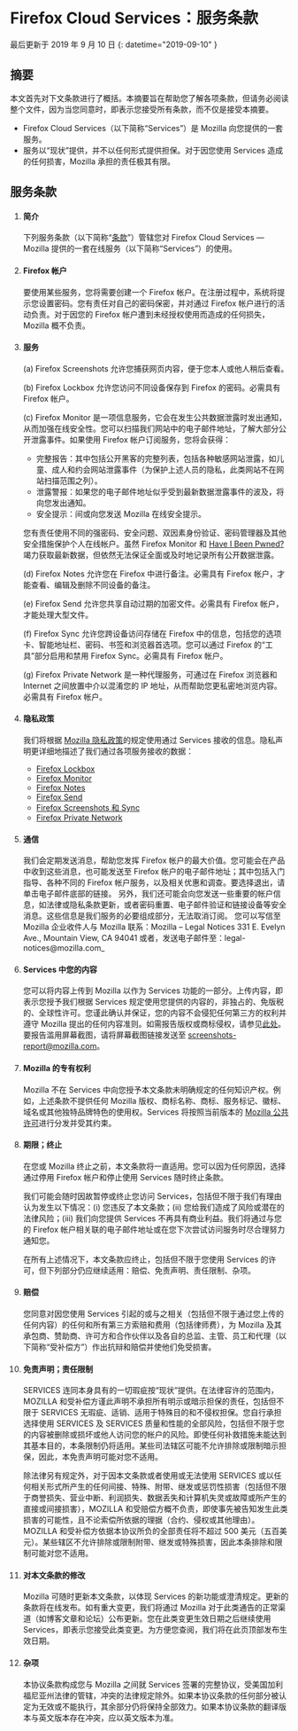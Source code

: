 # Firefox Cloud Services：服务条款

最后更新于 2019 年 9 月 10 日
{: datetime="2019-09-10" }

## 摘要

本文首先对下文条款进行了概括。本摘要旨在帮助您了解各项条款，但请务必阅读整个文件，因为当您同意时，即表示您接受所有条款，而不仅是接受本摘要。

* Firefox Cloud Services（以下简称“Services”）是 Mozilla 向您提供的一套服务。
* 服务以“现状”提供，并不以任何形式提供担保。对于因您使用 Services 造成的任何损害，Mozilla 承担的责任极其有限。

## 服务条款

1. #### 简介

    下列服务条款（以下简称“<u>条款</u>”）管辖您对 Firefox Cloud Services — Mozilla 提供的一套在线服务（以下简称“Services”）的使用。

2. #### Firefox 帐户

    要使用某些服务，您将需要创建一个 Firefox 帐户。在注册过程中，系统将提示您设置密码。您有责任对自己的密码保密，并对通过 Firefox 帐户进行的活动负责。对于因您的 Firefox 帐户遭到未经授权使用而造成的任何损失，Mozilla 概不负责。

3. #### 服务

    (a) Firefox Screenshots 允许您捕获网页内容，便于您本人或他人稍后查看。
    
	(b) Firefox Lockbox 允许您访问不同设备保存到 Firefox 的密码。必需具有 Firefox 帐户。

    (c) Firefox Monitor 是一项信息服务，它会在发生公共数据泄露时发出通知，从而加强在线安全性。您可以扫描我们网站中的电子邮件地址，了解大部分公开泄露事件。如果使用 Firefox 帐户订阅服务，您将会获得：

    * 完整报告：其中包括公开黑客的完整列表，包括各种敏感网站泄露，如儿童、成人和约会网站泄露事件（为保护上述人员的隐私，此类网站不在网站扫描范围之列）。
    * 泄露警报：如果您的电子邮件地址似乎受到最新数据泄露事件的波及，将向您发出通知。
    * 安全提示：间或向您发送 Mozilla 在线安全提示。

    您有责任使用不同的强密码、安全问题、双因素身份验证、密码管理器及其他安全措施保护个人在线帐户。虽然 Firefox Monitor 和 [Have I Been Pwned?](https://haveibeenpwned.com/) 竭力获取最新数据，但依然无法保证全面或及时地记录所有公开数据泄露。

    (d) Firefox Notes 允许您在 Firefox 中进行备注。必需具有 Firefox 帐户，才能查看、编辑及删除不同设备的备注。

    (e) Firefox Send 允许您共享自动过期的加密文件。必需具有 Firefox 帐户，才能处理大型文件。

    (f) Firefox Sync 允许您跨设备访问存储在 Firefox 中的信息，包括您的选项卡、智能地址栏、密码、书签和浏览器首选项。您可以通过 Firefox 的“工具”部分启用和禁用 Firefox Sync。必需具有 Firefox 帐户。
    
    (g) Firefox Private Network 是一种代理服务，可通过在 Firefox 浏览器和 Internet 之间放置中介以混淆您的 IP 地址，从而帮助您更私密地浏览内容。必需具有 Firefox 帐户。

4. #### 隐私政策

    我们将根据 [Mozilla 隐私政策](https://www.mozilla.org/privacy/)的规定使用通过 Services 接收的信息。隐私声明更详细地描述了我们通过各项服务接收的数据：

    * [Firefox Lockbox](https://lockbox.firefox.com/privacy.html)
    * [Firefox Monitor](https://www.mozilla.org/privacy/firefox-monitor/)
    * [Firefox Notes](https://addons.mozilla.org/firefox/addon/notes-by-firefox/)
    * [Firefox Send](http://send.firefox.com/legal)
    * [Firefox Screenshots 和 Sync](https://www.mozilla.org/privacy/firefox/#sync)
    * [Firefox Private Network](https://www.mozilla.org/privacy/firefox-private-network/)

5. #### 通信

    我们会定期发送消息，帮助您发挥 Firefox 帐户的最大价值。您可能会在产品中收到这些消息，也可能发送至 Firefox 帐户的电子邮件地址；其中包括入门指导、各种不同的 Firefox 帐户服务，以及相关优惠和调查。要选择退出，请单击电子邮件底部的链接。
    另外，我们还可能会向您发送一些重要的帐户信息，如法律或隐私条款更新，或者密码重置、电子邮件验证和链接设备等安全消息。这些信息是我们服务的必要组成部分，无法取消订阅。
您可以写信至 Mozilla 企业收件人与 Mozilla 联系：Mozilla – Legal Notices 331 E. Evelyn Ave., Mountain View, CA 94041 或者，发送电子邮件至：legal-notices@mozilla.com_

6. #### Services 中您的内容

    您可以将内容上传到 Mozilla 以作为 Services 功能的一部分。上传内容，即表示您授予我们根据 Services 规定使用您提供的内容的，非独占的、免版税的、全球性许可。您谨此确认并保证，您的内容不会侵犯任何第三方的权利并遵守 Mozilla 提出的任何内容准则。如需报告版权或商标侵权，请参见[此处](https://www.mozilla.org/about/legal/report-infringement/)。要报告滥用屏幕截图，请将屏幕截图链接发送至 screenshots-report@mozilla.com。

7. #### Mozilla 的专有权利

    Mozilla 不在 Services 中向您授予本文条款未明确规定的任何知识产权。例如，上述条款不提供任何 Mozilla 版权、商标名称、商标、服务标记、徽标、域名或其他独特品牌特色的使用权。Services 将按照当前版本的 [Mozilla 公共许可](https://www.mozilla.org/MPL/)进行分发并受其约束。

8. #### 期限；终止

    在您或 Mozilla 终止之前，本文条款将一直适用。您可以因为任何原因，选择通过停用 Firefox 帐户和停止使用 Services 随时终止条款。

    我们可能会随时因故暂停或终止您访问 Services，包括但不限于我们有理由认为发生以下情况：(i) 您违反了本文条款；(ii) 您给我们造成了风险或潜在的法律风险；(iii) 我们向您提供 Services 不再具有商业利益。我们将通过与您的 Firefox 帐户相关联的电子邮件地址或在您下次尝试访问服务时尽合理努力通知您。

    在所有上述情况下，本文条款应终止，包括但不限于您使用 Services 的许可，但下列部分仍应继续适用：赔偿、免责声明、责任限制、杂项。

9. #### 赔偿

    您同意对因您使用 Services 引起的或与之相关（包括但不限于通过您上传的任何内容）的任何和所有第三方索赔和费用（包括律师费），为 Mozilla 及其承包商、赞助商、许可方和合作伙伴以及各自的总监、主管、员工和代理（以下简称“受补偿方”）作出抗辩和赔偿并使他们免受损害。

10. #### 免责声明；责任限制

    SERVICES 连同本身具有的一切瑕疵按“现状”提供。在法律容许的范围内，MOZILLA 和受补偿方谨此声明不承担所有明示或暗示担保的责任，包括但不限于 SERVICES 无瑕疵、适销、适用于特殊目的和不侵权担保。您自行承担选择使用 SERVICES 及 SERVICES 质量和性能的全部风险，包括但不限于您的内容被删除或损坏或他人访问您的帐户的风险。即使任何补救措施未能达到其基本目的，本条限制仍将适用。某些司法辖区可能不允许排除或限制暗示担保，因此，本免责声明可能对您不适用。

    除法律另有规定外，对于因本文条款或者使用或无法使用 SERVICES 或以任何相关形式所产生的任何间接、特殊、附带、继发或惩罚性损害（包括但不限于商誉损失、营业中断、利润损失、数据丢失和计算机失灵或故障或所产生的直接或间接损害），MOZILLA 和受赔偿方概不负责，即使事先被告知发生此类损害的可能性，且不论索偿所依据的理据（合约、侵权或其他理由）。MOZILLA 和受补偿方依据本协议所负的全部责任将不超过 500 美元（五百美元）。某些辖区不允许排除或限制附带、继发或特殊损害，因此本条排除和限制可能对您不适用。

11. #### 对本文条款的修改

    Mozilla 可随时更新本文条款，以体现 Services 的新功能或澄清规定。更新的条款将在线发布。如有重大变更，我们将通过 Mozilla 对于此类通告的正常渠道（如博客文章和论坛）公布更新。您在此类变更生效日期之后继续使用 Services，即表示您接受此类变更。为方便您查阅，我们将在此页顶部发布生效日期。

12. #### 杂项

    本协议条款构成您与 Mozilla 之间就 Services 签署的完整协议，受美国加利福尼亚州法律的管辖，冲突的法律规定除外。如果本协议条款的任何部分被认定为无效或不能执行，其余部分仍将保持全部效力。如果本协议条款的翻译版本与英文版本存在冲突，应以英文版本为准。
